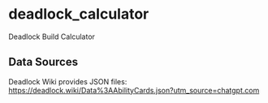 # deadlock_calculator
Deadlock Build Calculator

## Data Sources
Deadlock Wiki provides JSON files:
https://deadlock.wiki/Data%3AAbilityCards.json?utm_source=chatgpt.com
